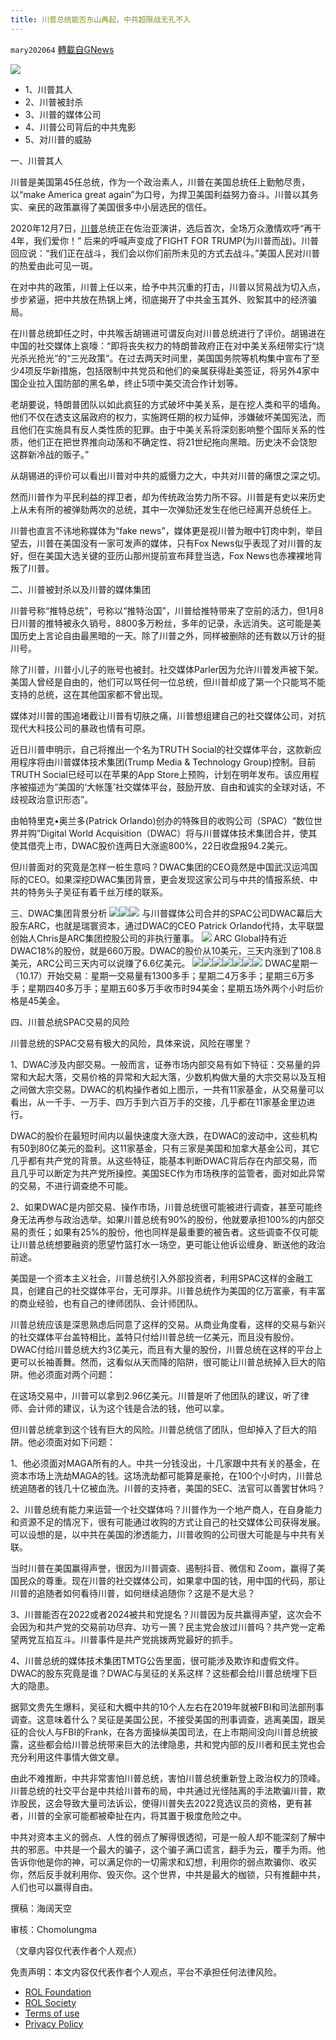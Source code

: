 ```yaml
---
title: 川普总统能否东山再起，中共超限战无孔不入
---
```

`mary202064` [轉載自GNews](https://gnews.org/zh-hans/1620490/)

![](https://assets.gnews.org/wp-content/uploads/2021/10/MARCH_副本.jpg)
- 1、川普其人
- 2、川普被封杀
- 3、川普的媒体公司
- 4、川普公司背后的中共鬼影
- 5、对川普的威胁


一、川普其人

川普是美国第45任总统，作为一个政治素人，川普在美国总统任上勤勉尽责，以“make America great again”为口号，为捍卫美国利益努力奋斗。川普以其务实、亲民的政策赢得了美国很多中小层选民的信任。

2020年12月7日，[川普](https://www.huaglad.com/tag/%e5%b7%9d%e6%99%ae/)总统正在佐治亚演讲，选后首次，全场万众激情欢呼“再干4年，我们爱你！” 后来的呼喊声变成了FIGHT FOR TRUMP(为川普而战)。川普回应说：“我们正在战斗，我们会以你们前所未见的方式去战斗。”美国人民对川普的热爱由此可见一斑。

在对中共的政策，川普上任以来，给予中共沉重的打击，川普以贸易战为切入点，步步紧逼，把中共放在热锅上烤，彻底揭开了中共金玉其外、败絮其中的经济骗局。

在川普总统卸任之时，中共喉舌胡锡进可谓反向对川普总统进行了评价。胡锡进在中国的社交媒体上哀嚎：“即将丧失权力的特朗普政府正在对中美关系纽带实行“烧光杀光抢光”的“三光政策”。在过去两天时间里，美国国务院等机构集中宣布了至少4项反华新措施，包括限制中共党员和他们的亲属获得赴美签证，将另外4家中国企业拉入国防部的黑名单，终止5项中美交流合作计划等。

老胡要说，特朗普团队以如此疯狂的方式破坏中美关系，是在挖人类和平的墙角。他们不仅在透支这届政府的权力，实施跨任期的权力延伸，涉嫌破坏美国宪法，而且他们在实施具有反人类性质的犯罪。由于中美关系将深刻影响整个国际关系的性质，他们正在把世界推向动荡和不确定性、将21世纪拖向黑暗。历史决不会饶恕这群新冷战的贩子。”

从胡锡进的评价可以看出川普对中共的威慑力之大，中共对川普的痛恨之深之切。

然而川普作为平民利益的捍卫者，却为传统政治势力所不容。川普是有史以来历史上从未有所的被弹劾两次的总统，其中一次弹劾还发生在他已经离开总统任上。

川普也直言不讳地称媒体为“fake news”，媒体更是视川普为眼中钉肉中刺，举目望去，川普在美国没有一家可发声的媒体，只有Fox News似乎表现了对川普的友好，但在美国大选关键的亚历山那州提前宣布拜登当选，Fox News也赤裸裸地背叛了川普。

二、川普被封杀以及川普的媒体集团

川普号称“推特总统”，号称以“推特治国”，川普给推特带来了空前的活力，但1月8日川普的推特被永久销号，8800多万粉丝，多年的记录，永远消失。这可能是美国历史上言论自由最黑暗的一天。除了川普之外，同样被删除的还有数以万计的挺川号。

除了川普，川普小儿子的账号也被封。社交媒体Parler因为允许川普发声被下架。美国人曾经是自由的，他们可以骂任何一位总统，但川普却成了第一个只能骂不能支持的总统，这在其他国家都不曾出现。

媒体对川普的围追堵截让川普有切肤之痛，川普想组建自己的社交媒体公司，对抗现代大科技公司的暴政也情有可原。

近日川普申明示，自己将推出一个名为TRUTH Social的社交媒体平台，这款新应用程序将由川普媒体技术集团(Trump Media & Technology Group)控制。目前TRUTH Social已经可以在苹果的App Store上预购，计划在明年发布。该应用程序被描述为“美国的‘大帐篷’社交媒体平台，鼓励开放、自由和诚实的全球对话，不歧视政治意识形态”。

由帕特里克•奥兰多(Patrick Orlando)创办的特殊目的收购公司（SPAC）“数位世界并购”Digital World Acquisition（DWAC）将与川普媒体技术集团合并，使其使其借壳上市，DWAC股价连两日大涨逾800%，22日收盘报94.2美元。

但川普面对的究竟是怎样一桩生意吗？DWAC集团的CEO竟然是中国武汉运鸿国际的CEO。如果深挖DWAC集团背景，更会发现这家公司与中共的情报系统、中共的特务头子吴征有着千丝万缕的联系。

三、DWAC集团背景分析
![](https://assets.gnews.org/wp-content/uploads/2021/10/001-13.jpg)![](https://assets.gnews.org/wp-content/uploads/2021/10/002-8.jpg)![](https://assets.gnews.org/wp-content/uploads/2021/10/003-5.jpg)
与川普媒体公司合并的SPAC公司DWAC幕后大股东ARC，也就是瑞寰资本，通过DWAC的CEO Patrick Orlando代持，太平联盟创始人Chris是ARC集团控股公司的非执行董事。
![](https://assets.gnews.org/wp-content/uploads/2021/10/004-2.png)
ARC Global持有近DWAC18%的股份，就是660万股。DWAC的股价从10美元，三天内涨到了108.8美元，ARC公司三天内可以说赚了6.6亿美元。
![](https://assets.gnews.org/wp-content/uploads/2021/10/005-1.png)![](https://assets.gnews.org/wp-content/uploads/2021/10/006-1.png)![](https://assets.gnews.org/wp-content/uploads/2021/10/007.png)![](https://assets.gnews.org/wp-content/uploads/2021/10/008.png)![](https://assets.gnews.org/wp-content/uploads/2021/10/009.png)![](https://assets.gnews.org/wp-content/uploads/2021/10/010.png)![](https://assets.gnews.org/wp-content/uploads/2021/10/011.png)
DWAC星期一（10.17）开始交易：星期一交易量有1300多手；星期二4万多手；星期三6万多手；星期四40多万手；星期五60多万手收市时94美金；星期五场外两个小时后价格是45美金。

四、川普总统SPAC交易的风险

川普总统的SPAC交易有极大的风险，具体来说，风险在哪里？

1、DWAC涉及内部交易。一般而言，证券市场内部交易有如下特征：交易量的异常和大起大落，交易价格的异常和大起大落，少数机构做大量的大宗交易以及互相之间做大宗交易。DWAC的机构操作者如上图示，一共有11家基金，从交易量可以看出，从一千手、一万手、四万手到六百万手的交接，几乎都在11家基金里边进行。

DWAC的股价在最短时间内以最快速度大涨大跌，在DWAC的波动中，这些机构有50到80亿美元的盈利。这11家基金，只有三家是美国和加拿大基金公司，其它几乎都有共产党的背景。从这些特征，能基本判断DWAC背后存在内部交易，而且几乎可以断定为共产党所操控。美国SEC作为市场秩序的监管者，面对如此异常的交易，不进行调查绝不可能。

2、如果DWAC是内部交易、操作市场，川普总统很可能被进行调查，甚至可能终身无法再参与政治选举。如果川普总统有90%的股份，他就要承担100%的内部交易的责任；如果有25%的股份，他也同样是最重要的被告者。这些调查不仅可能让川普总统想要融资的愿望竹篮打水一场空，更可能让他诉讼缠身、断送他的政治前途。

美国是一个资本主义社会，川普总统引入外部投资者，利用SPAC这样的金融工具，创建自己的社交媒体平台，无可厚非。川普总统作为美国的亿万富豪，有丰富的商业经验，也有自己的律师团队、会计师团队。

川普总统应该是深思熟虑后同意了这样的交易。从商业角度看，这样的交易与新兴的社交媒体平台盖特相比，盖特只付给川普总统一亿美元，而且没有股份。DWAC付给川普总统大约3亿美元，而且有大量的股份，川普总统在这样的平台上更可以长袖善舞。然而，这看似从天而降的陷阱，很可能让川普总统掉入巨大的陷阱。他必须面对两个问题：

在这场交易中，川普可以拿到2.96亿美元。川普是听了他团队的建议，听了律师、会计师的建议，认为这个钱是合法的钱，他可以拿。

但川普总统拿到这个钱有巨大的风险。川普总统信了团队，但却掉入了巨大的陷阱。他必须面对如下问题：

1、他必须面对MAGA所有的人。中共一分钱没出，十几家跟中共有关的基金，在资本市场上洗劫MAGA的钱。这场洗劫都可能算是豪抢，在100个小时内，川普总统追随者的钱几十亿被血洗。川普的支持者，美国的SEC、法官可以善罢甘休吗？

2、川普总统有能力来运营一个社交媒体吗？川普作为一个地产商人，在自身能力和资源不足的情况下，很有可能通过收购的方式让自己的社交媒体公司获得发展。可以设想的是，以中共在美国的渗透能力，川普收购的公司很大可能是与中共有关联。

当时川普在美国赢得声誉，很因为川普调查、遏制抖音、微信和 Zoom，赢得了美国民众的尊重。现在川普的社交媒体公司，如果拿中国的钱，用中国的代码，那让川普的追随者如何看待川普，如何继续追随你？这是不是大忌？

3、川普能否在2022或者2024被共和党提名？川普因为反共赢得声望，这次会不会因为和共产党的交易前功尽弃、功亏一篑？民主党会放过川普吗？共产党一定希望两党互掐互斗。川普事件是共产党挑拨两党最好的抓手。

4、川普总统的媒体技术集团TMTG公告里面，很可能涉及欺诈和虚假文件。DWAC的股东究竟是谁？DWAC与吴征的关系这样？这些都会给川普总统埋下巨大的隐患。

据郭文贵先生爆料，吴征和大概中共的10个人左右在2019年就被FBI和司法部刑事调查。这意味着什么？吴征是美国公民，不接受美国的刑事调查，逃离美国，跟吴征的合伙人与FBI的Frank，在各方面操纵美国司法，在上市期间没向川普总统披露，这些都会给川普总统带来巨大的法律隐患，共和党内部的反川者和民主党也会充分利用这件事情大做文章。

由此不难推断，中共非常害怕川普总统，害怕川普总统重新登上政治权力的顶峰。川普总统的社交平台是中共给川普布的局，中共通过光怪陆离的手法欺骗川普，欺诈股民，这会导致大量司法诉讼，使得川普失去2022竞选议员的资格，更有甚者，川普的全家可能都被牵扯在内，将其置于极度危险之中。

中共对资本主义的弱点、人性的弱点了解得很透彻，可是一般人却不能深刻了解中共的邪恶。中共是一个最大的骗子，这个骗子满口谎言，翻手为云，覆手为雨。他告诉你他是你的神，可以满足你的一切需求和幻想，利用你的弱点欺骗你、收买你，然后反手就利用你、毁灭你。这个世界，中共是最大的枷锁，只有推翻中共，人们也可以赢得自由。

撰稿：海阔天空

审核：Chomolungma

（文章内容仅代表作者个人观点）

 

免责声明：本文内容仅代表作者个人观点，平台不承担任何法律风险。

- [ROL Foundation](https://rolfoundation.org/)
- [ROL Society](https://rolsociety.org/)
- [Terms of use](https://gnews.org/terms-of-use-3/)
- [Privacy Policy](https://gnews.org/privacy-policy/)

